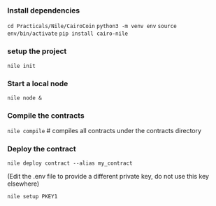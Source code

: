 ### Install dependencies
```cd Practicals/Nile/CairoCoin```
```python3 -m venv env```
```source env/bin/activate```
```pip install cairo-nile```

### setup the  project
```nile init```
### Start a local node
```nile node &```
###  Compile the contracts
```nile compile```  # compiles all contracts under the contracts directory

###  Deploy the contract 
```nile deploy contract --alias my_contract```

(Edit the .env file to provide a different private key, do not use this key elsewhere)

```nile setup PKEY1```



